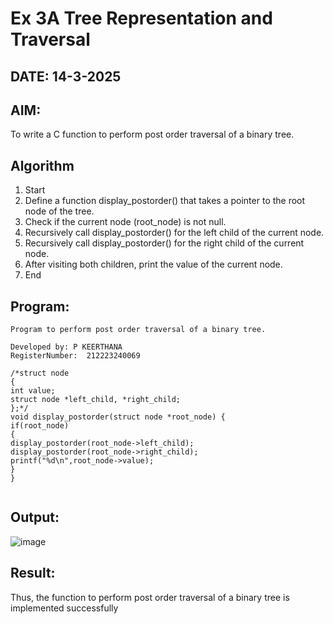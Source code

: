 # Ex 3A Tree Representation and Traversal
## DATE: 14-3-2025
## AIM:
To write a C function to perform post order traversal of a binary tree.

## Algorithm
1. Start 
2. Define a function display_postorder() that takes a pointer to the root node of the tree. 
3. Check if the current node (root_node) is not null. 
4. Recursively call display_postorder() for the left child of the current node. 
5. Recursively call display_postorder() for the right child of the current node. 
6. After visiting both children, print the value of the current node. 
7. End 

## Program:
```
Program to perform post order traversal of a binary tree.

Developed by: P KEERTHANA
RegisterNumber:  212223240069
 
/*struct node 
{ 
int value; 
struct node *left_child, *right_child; 
};*/ 
void display_postorder(struct node *root_node) { 
if(root_node) 
{ 
display_postorder(root_node->left_child); 
display_postorder(root_node->right_child); 
printf("%d\n",root_node->value); 
} 
} 


```

## Output:

![image](https://github.com/user-attachments/assets/522e8111-c2fa-4112-818d-80c81a2f94a5)


## Result:
Thus, the function to perform post order traversal of a binary tree is implemented successfully
